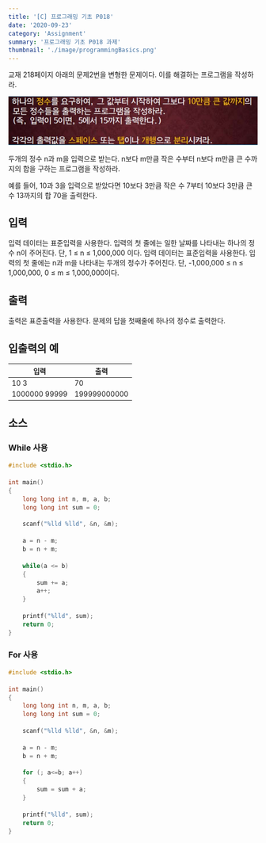```yaml
---
title: '[C] 프로그래밍 기초 P018'
date: '2020-09-23'
category: 'Assignment'
summary: '프로그래밍 기초 P018 과제'
thumbnail: './image/programmingBasics.png'
---
```

교재 218페이지 아래의 문제2번을 변형한 문제이다. 이를 해결하는 프로그램을 작성하라.

![Problem](./image/pba/p018.jpg)

두개의 정수 n과 m을 입력으로 받는다. n보다 m만큼 작은 수부터 n보다 m만큼 큰 수까지의 합을 구하는 프로그램을 작성하라.

예를 들어, 10과 3을 입력으로 받았다면 10보다 3만큼 작은 수 7부터 10보다 3만큼 큰 수 13까지의 합 70을 출력한다.


## 입력
입력 데이터는 표준입력을 사용한다. 입력의 첫 줄에는 일한 날짜를 나타내는 하나의 정수 n이 주어진다. 단, 1 ≤ n ≤ 1,000,000 이다.
입력 데이터는 표준입력을 사용한다. 입력의 첫 줄에는 n과 m을 나타내는 두개의 정수가 주어진다. 
단, -1,000,000 ≤ n ≤ 1,000,000, 0 ≤ m ≤ 1,000,000이다.


## 출력

출력은 표준출력을 사용한다. 문제의 답을 첫째줄에 하나의 정수로 출력한다.

## 입출력의 예

|입력|출력|
|---|---|
|10 3|70|
|1000000 99999|199999000000|

## 소스
### While 사용
```c
#include <stdio.h>

int main()
{
	long long int n, m, a, b;
	long long int sum = 0;
	
	scanf("%lld %lld", &n, &m);

	a = n - m;
	b = n + m;
	
	while(a <= b)
    {
        sum += a;
        a++;
    }
    
	printf("%lld", sum);
	return 0;
}
```

### For 사용
```c
#include <stdio.h>

int main()
{
	long long int n, m, a, b;
	long long int sum = 0;
	
	scanf("%lld %lld", &n, &m);

	a = n - m;
	b = n + m;
	
	for (; a<=b; a++)
    {
        sum = sum + a;
    }
    
	printf("%lld", sum);
	return 0;
}
```


